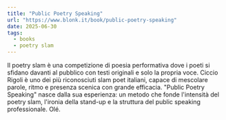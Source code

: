 ```yaml
---
title: "Public Poetry Speaking"
url: "https://www.blonk.it/book/public-poetry-speaking"
date: 2025-06-30
tags: 
  - books
  - poetry slam
---
```


Il poetry slam è una competizione di poesia performativa dove i poeti si sfidano davanti al pubblico con testi originali e solo la propria voce. Ciccio Rigoli è uno dei più riconosciuti slam poet italiani, capace di mescolare parole, ritmo e presenza scenica con grande efficacia.
"Public Poetry Speaking" nasce dalla sua esperienza: un metodo che fonde l'intensità del poetry slam, l'ironia della stand-up e la struttura del public speaking professionale. Olé.